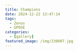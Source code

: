 ```yaml
---
title: Champions
date: 2024-12-22 13:47:14
tags:
  - Zenos
  - GPOSE
categories:
  - [gallery]
featured_image: /img/230807.jpg
---
```

